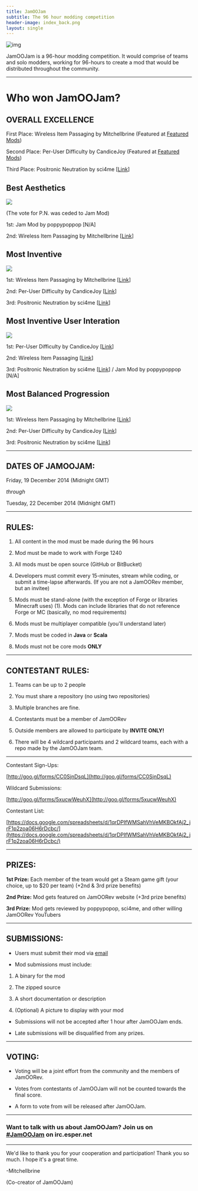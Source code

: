 ```yaml
---
title: JamOOJam
subtitle: The 96 hour modding competition
header-image: index_back.png
layout: single
---
```


![img](http://puu.sh/dj0tD/d558005df4.png)

JamOOJam is a 96-hour modding competition. It would comprise of teams and solo modders, working for 96-hours to create a mod that would be distributed throughout the community.

- - -

# Who won JamOOJam? #

## OVERALL EXCELLENCE ##

First Place: Wireless Item Passaging by Mitchellbrine (Featured at [Featured Mods](featured-mods.html))

Second Place: Per-User Difficulty by CandiceJoy (Featured at [Featured Mods](featured-mods.html))

Third Place: Positronic Neutration by sci4me [[Link](http://www.minecraftforum.net/forums/mapping-and-modding/minecraft-mods/2290415-sci4mes-mods-scimclib-torcherino-positronic)]

## Best Aesthetics ##

![](http://puu.sh/fgxtD/671ad08630.png)

(The vote for P.N. was ceded to Jam Mod) 

1st: Jam Mod by poppypoppop [N/A]

2nd: Wireless Item Passaging by Mitchellbrine [[Link](http://www.curse.com/mc-mods/minecraft/226393-wireless-item-passaging)]

## Most Inventive ##

![](http://puu.sh/fgxwX/7973f37c6a.png)

1st: Wireless Item Passaging by Mitchellbrine [[Link](http://www.curse.com/mc-mods/minecraft/226393-wireless-item-passaging)]

2nd: Per-User Difficulty by CandiceJoy [[Link](http://www.curse.com/mc-mods/minecraft/226470-candis-per-user-difficulty)]

3rd: Positronic Neutration by sci4me [[Link](http://www.minecraftforum.net/forums/mapping-and-modding/minecraft-mods/2290415-sci4mes-mods-scimclib-torcherino-positronic)]

## Most Inventive User Interation ##

![](http://puu.sh/fgxwd/e4890801c0.png)

1st: Per-User Difficulty by CandiceJoy [[Link](http://www.curse.com/mc-mods/minecraft/226470-candis-per-user-difficulty)]

2nd: Wireless Item Passaging [[Link](http://www.curse.com/mc-mods/minecraft/226393-wireless-item-passaging)]

3rd: Positronic Neutration by sci4me [[Link](http://www.minecraftforum.net/forums/mapping-and-modding/minecraft-mods/2290415-sci4mes-mods-scimclib-torcherino-positronic)] / Jam Mod by poppypoppop [N/A]

## Most Balanced Progression ##

![](http://puu.sh/fgxuZ/b83bab7603.png)

1st: Wireless Item Passaging by Mitchellbrine [[Link](http://www.curse.com/mc-mods/minecraft/226393-wireless-item-passaging)]

2nd: Per-User Difficulty by CandiceJoy [[Link](http://www.curse.com/mc-mods/minecraft/226470-candis-per-user-difficulty)]

3rd: Positronic Neutration by sci4me [[Link](http://www.minecraftforum.net/forums/mapping-and-modding/minecraft-mods/2290415-sci4mes-mods-scimclib-torcherino-positronic)]

- - -

## DATES OF JAMOOJAM: ##

Friday, 19 December 2014 (Midnight GMT)

*through*

Tuesday, 22 December 2014 (Midnight GMT)

- - -

## RULES: ##

1. All content in the mod must be made during the 96 hours

2. Mod must be made to work with Forge 1240

3. All mods must be open source (GitHub or BitBucket)

4. Developers must commit every 15-minutes, stream while coding, or submit a time-lapse afterwards. (If you are not a JamOORev member, but an invitee)

5. Mods must be stand-alone (with the exception of Forge or libraries Minecraft uses) (1). Mods can include libraries that do not reference Forge or MC (basically, no mod requirements)

6. Mods must be multiplayer compatible (you'll understand later)

7. Mods must be coded in **Java** or **Scala**

8. Mods must not be core mods **ONLY**

- - -

## CONTESTANT RULES: ##

1. Teams can be up to 2 people

2. You must share a repository (no using two repositories)

3. Multiple branches are fine.

4. Contestants must be a member of JamOORev

5. Outside members are allowed to participate by **INVITE ONLY!**

6. There will be 4 wildcard participants and 2 wildcard teams, each with a repo made by the JamOOJam team.

- - -

Contestant Sign-Ups:

[http://goo.gl/forms/CC0SjnDsqL](http://goo.gl/forms/CC0SjnDsqL)

Wildcard Submissions:

[http://goo.gl/forms/5xucwWeuhX](http://goo.gl/forms/5xucwWeuhX)

Contestant List:

[https://docs.google.com/spreadsheets/d/1qrDPIfWMSahVhVeMKBOkfAj2_jrF1p2zoa06H6rDcbc/](https://docs.google.com/spreadsheets/d/1qrDPIfWMSahVhVeMKBOkfAj2_jrF1p2zoa06H6rDcbc/)

- - -

## PRIZES: ##

**1st Prize:** Each member of the team would get a Steam game gift (your choice, up to $20 per team) (+2nd & 3rd prize benefits)

**2nd Prize:** Mod gets featured on JamOORev website (+3rd prize benefits)

**3rd Prize:** Mod gets reviewed by poppypopop, sci4me, and other willing JamOORev YouTubers

- - -

## SUBMISSIONS: ##

- Users must submit their mod via [email](mailto:jamoojamteam@gmail.com?Subject=JamOOJam%20Alpha%20Mod%20Submission)

- Mod submissions must include:


1. A binary for the mod

2. The zipped source

3. A short documentation or description

4. (Optional) A picture to display with your mod


- Submissions will not be accepted after 1 hour after JamOOJam ends.
 
- Late submissions will be disqualified from any prizes.

- - -

## VOTING: ##

- Voting will be a joint effort from the community and the members of JamOORev.

- Votes from contestants of JamOOJam will not be counted towards the final score.

- A form to vote from will be released after JamOOJam.

- - -

### Want to talk with us about JamOOJam? Join us on [#JamOOJam](http://webchat.esper.net/?nick=&channels=JamOOJam&fg_color=39EF5B&fg_sec_color=38A7EF&bg_color=171717) on irc.esper.net

- - -

We'd like to thank you for your cooperation and participation! Thank you so much. I hope it's a great time.

-Mitchellbrine

(Co-creator of JamOOJam)
